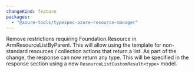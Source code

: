 ```yaml
---
changeKind: feature
packages:
  - "@azure-tools/typespec-azure-resource-manager"
---
```


Remove restrictions requiring Foundation.Resource in ArmResourceListByParent. This will allow using the template for non-standard resources / collection actions that return a list.
As part of the change, the response can now return any type. This will be specified in the response section using a new  `ResourceListCustomResult<type>` model.
